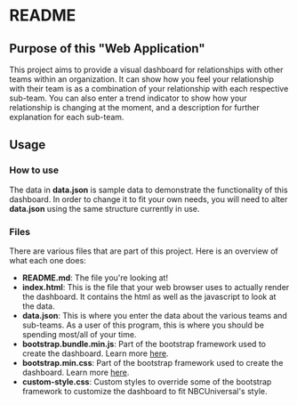 # README
## Purpose of this "Web Application"
This project aims to provide a visual dashboard for relationships with other teams within an organization. It can show how you feel your relationship with their team is as a combination of your relationship with each respective sub-team. You can also enter a trend indicator to show how your relationship is changing at the moment, and a description for further explanation for each sub-team.
## Usage
### How to use
The data in **data.json** is sample data to demonstrate the functionality of this dashboard. In order to change it to fit your own needs, you will need to alter **data.json** using the same structure currently in use.
### Files
There are various files that are part of this project. Here is an overview of what each one does:
- **README.md**: The file you're looking at!
- **index.html**: This is the file that your web browser uses to actually render the dashboard. It contains the html as well as the javascript to look at the data.
- **data.json**: This is where you enter the data about the various teams and sub-teams. As a user of this program, this is where you should be spending most/all of your time.
- **bootstrap.bundle.min.js**: Part of the bootstrap framework used to create the dashboard. Learn more [here](https://getbootstrap.com/).
- **bootstrap.min.css**: Part of the bootstrap framework used to create the dashboard. Learn more [here](https://getbootstrap.com/).
- **custom-style.css**: Custom styles to override some of the bootstrap framework to customize the dashboard to fit NBCUniversal's style.
